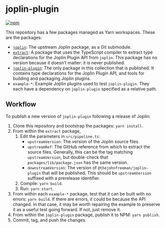 # joplin-plugin

[![npm](https://img.shields.io/npm/v/@thejohnfreeman/joplin-plugin.svg)](https://www.npmjs.com/package/@thejohnfreeman/joplin-plugin)

This repository has a few packages managed as Yarn workspaces.
These are the packages:

- [`joplin`](./packages/joplin): The upstream Joplin package, as a Git submodule.
- [`extract`](./packages/extract): A package that uses the TypeScript compiler
    to extract type declarations for the Joplin Plugin API from `joplin`.
    This package has no version because it doesn't matter: it is never
    published.
- [`joplin-plugin`](./packages/joplin-plugin): The only package in this
    collection that is published. It contains type declarations for the Joplin
    Plugin API, and tools for building and packaging Joplin plugins.
- `example-*`: Example Joplin plugins used to test `joplin-plugin`. They
    each have a dependency on `joplin-plugin` specified as a relative path.


## Workflow

To publish a new version of `joplin-plugin` following a release of Joplin:

1. Clone this repository and bootstrap the packages: `yarn install`.
1. From within the `extract` package,
    1. Edit the parameters in `src/pipeline.ts`:
        - `upstreamVersion`: The version of the Joplin source files.
        - `upstreamRef`: The GitHub reference from which to extract the source
            files. Generally, this can be the tag matching `upstreamVersion`,
            but double-check that `packages/lib/package.json` has the same
            version.
        - `downstreamVersion`: The version of `@thejohnfreeman/joplin-plugin`
            that will be published. This should be `upstreamVersion` suffixed
            with a prerelease identifier.
    1. Compile: `yarn build`.
    1. Run: `yarn start`.
1. From within each `example-*` package, test that it can be built with no
   errors: `yarn build`. If there are errors, it could be because the API
   changed. In that case, it may be worth repairing the example to preserve it
   as a useful test going forward. If not, just remove it.
1. From within the `joplin-plugin` package, publish it to NPM: `yarn publish`.
1. Commit, tag, and push the changes.
